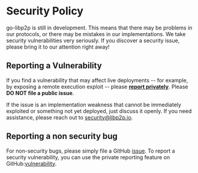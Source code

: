 # Security Policy

go-libp2p is still in development. This means that there may be problems in our protocols,
or there may be mistakes in our implementations.
We take security vulnerabilities very seriously. If you discover a security issue,
please bring it to our attention right away!

## Reporting a Vulnerability

If you find a vulnerability that may affect live deployments -- for example, by exposing
a remote execution exploit -- please [**report privately**](https://github.com/libp2p/go-libp2p/security/advisories/new).
Please **DO NOT file a public issue**.

If the issue is an implementation weakness that cannot be immediately exploited or
something not yet deployed, just discuss it openly.
If you need assistance, please reach out to [security@libp2p.io](mailto:security@libp2p.io).

## Reporting a non security bug

For non-security bugs, please simply file a GitHub [issue](https://github.com/libp2p/go-libp2p/issues/new).
To report a security vulnerability, you can use the private reporting feature on GitHub:[vulnerability](https://github.com/libp2p/go-libp2p/security/advisories/new).
